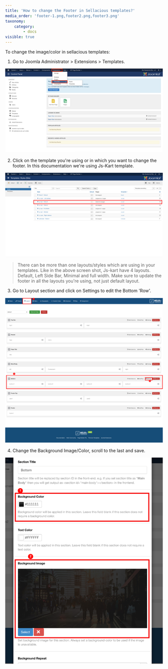 ```yaml
---
title: 'How to change the Footer in Sellacious templates?'
media_order: 'footer-1.png,footer2.png,footer3.png'
taxonomy:
    category:
        - docs
visible: true
---
```


To change the image/color in sellacious templates: 

1. Go to Joomla Administrator > Extensions > Templates. 

![](footer-1.png)

2. Click on the template you're using or in which you want to change the footer. In this documentation we're using Js-Kart template.

![](footer2.png)

> There can be more than one layouts/styles which are using in your templates. Like in the above screen shot, Js-kart have 4 layouts. Default, Left Side Bar, Minimal and full width. Make sure to update the footer in all the layouts you're using, not just default layout.

3. Go to Layout section and click on Settings to edit the Bottom 'Row'. 

![](footer3.png)

4. Change the Background Image/Color, scroll to the last and save.

![](footer4.png)